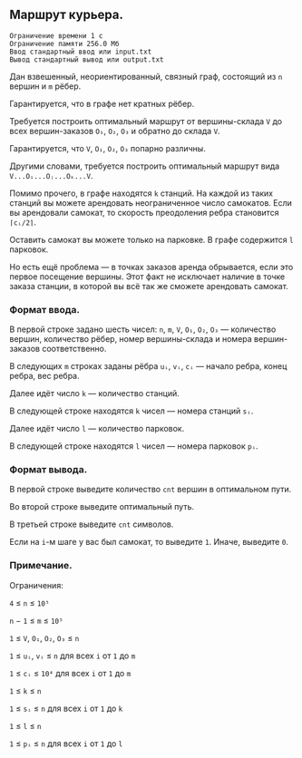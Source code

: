 ## Маршрут курьера.

```
Ограничение времени 1 с
Ограничение памяти 256.0 Мб
Ввод стандартный ввод или input.txt
Вывод стандартный вывод или output.txt
```

Дан взвешенный, неориентированный, связный граф, состоящий из `n` вершин и `m` рёбер.

Гарантируется, что в графе нет кратных рёбер.

Требуется построить оптимальный маршрут от вершины-склада `V` до всех вершин-заказов `O₁`, `O₂`, `O₃` и обратно до склада `V`.

Гарантируется, что `V`, `O₁`, `O₂`, `O₃` попарно различны.

Другими словами, требуется построить оптимальный маршрут вида `V...Oᵢ...Oⱼ...Oₖ...V`.

Помимо прочего, в графе находятся `k` станций. На каждой из таких станций вы можете арендовать неограниченное число самокатов. Если вы арендовали самокат, то скорость преодоления ребра становится `⌈cᵢ/2⌉`.

Оставить самокат вы можете только на парковке. В графе содержится `l` парковок.

Но есть ещё проблема — в точках заказов аренда обрывается, если это первое посещение вершины. Этот факт не исключает наличие в точке заказа станции, в которой вы всё так же сможете арендовать самокат.

### Формат ввода.
В первой строке задано шесть чисел: `n`, `m`, `V`, `O₁`, `O₂`, `O₃` — количество вершин, количество рёбер, номер вершины-склада и номера вершин-заказов соответственно.

В следующих `m` строках заданы рёбра `uᵢ`, `vᵢ`, `cᵢ` — начало ребра, конец ребра, вес ребра.

Далее идёт число `k` — количество станций.

В следующей строке находятся `k` чисел — номера станций `sᵢ`.

Далее идёт число `l` — количество парковок.

В следующей строке находятся `l` чисел — номера парковок `pᵢ`.

### Формат вывода.
В первой строке выведите количество `cnt` вершин в оптимальном пути.

Во второй строке выведите оптимальный путь.

В третьей строке выведите `cnt` символов.

Если на `i`-м шаге у вас был самокат, то выведите `1`. Иначе, выведите `0`.

### Примечание.
Ограничения:

`4` ≤ `n` ≤ `10⁵`

`n` − `1` ≤ `m` ≤ `10⁵`

`1` ≤ `V`, `O₁`, `O₂`, `O₃` ≤ `n`

`1` ≤ `uᵢ`, `vᵢ` ≤ `n` для всех `i` от `1` до `m`

`1` ≤ `cᵢ` ≤ `10⁴` для всех `i` от `1` до `m`

`1` ≤ `k` ≤ `n`

`1` ≤ `sᵢ` ≤ `n` для всех `i` от `1` до `k`

`1` ≤ `l` ≤ `n`

`1` ≤ `pᵢ` ≤ `n` для всех `i` от `1` до `l`